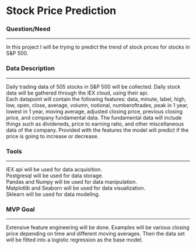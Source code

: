 # Stock Price Prediction


### Question/Need ###
---
In this project I will be trying to predict the trend of stock prices for stocks in S&P 500. 


### Data Description ###
---
Daily trading data of 505 stocks in S&P 500 will be collected.
Daily stock data will be gathered through the IEX cloud, using their api.  
Each datapoint will contain the following features: data, minute, label, high, low, open, close, average, volumn, notional, numberoftrades, peak in 1 year, lowest in 1 year, moving average, adjusted closing price, previous closing price, and company fundamental data. 
The fundamental data will include things such as divideneds, price to earning ratio, and other miscellaneous data of the company. 
Provided with the features the model will predict if the price is going to increase or decrease.  

### Tools ###
---
IEX api will be used for data acquisition.  
Postgresql will be used for data storage.  
Pandas and Numpy will be used for data manipulation.  
Matplotlib and Seaborn will be used for data visualization.  
Sklearn will be used for data modeling.  

### MVP Goal ###
---
Extensive feature engineering will be done. Examples will be various closing price depending on time and different moving averages.
Then the data set will be fitted into a logistic regression as the base model.